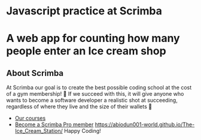 # Javascript practice at Scrimba 
# A web app for counting how many people enter an Ice cream shop
## About Scrimba

At Scrimba our goal is to create the best possible coding school at the cost of a gym membership! 💜
If we succeed with this, it will give anyone who wants to become a software developer a realistic shot at succeeding, regardless of where they live and the size of their wallets 🎉
- [Our courses](https://scrimba.com/allcourses)
- [Become a Scrimba Pro member](https://scrimba.com/pricing)
https://abiodun001-world.github.io/The-Ice_Cream_Station/
Happy Coding!
